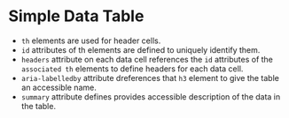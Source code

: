 Simple Data Table
=================
* `th` elements are used for header cells.
* `id` attributes of th elements are defined to uniquely identify them.
* `headers` attribute on each data cell references the `id` attributes of the `associated th` elements to define headers for each data cell.
* `aria-labelledby` attribute dreferences that `h3` element to give the table an accessible name.
* `summary` attribute defines provides accessible description of the data in the table.